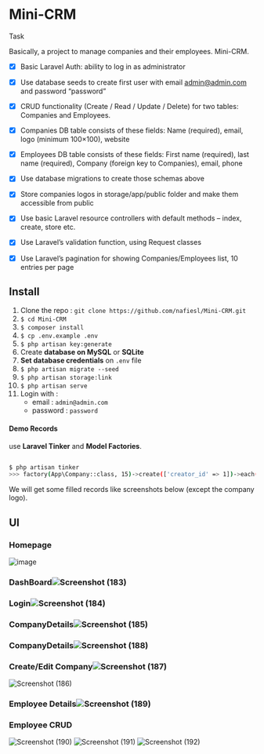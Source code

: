# Mini-CRM
Task

Basically, a project to manage companies and their employees. Mini-CRM. 

* [x] Basic Laravel Auth: ability to log in as administrator
* [x] Use database seeds to create first user with email admin@admin.com and password “password”
* [x] CRUD functionality (Create / Read / Update / Delete) for two tables: Companies and Employees.
* [x] Companies DB table consists of these fields: Name (required), email, logo (minimum 100×100), website
* [x] Employees DB table consists of these fields: First name (required), last name (required), Company (foreign key to Companies), email, phone
* [x] Use database migrations to create those schemas above
* [x] Store companies logos in storage/app/public folder and make them accessible from public
* [x] Use basic Laravel resource controllers with default methods – index, create, store etc.
* [x] Use Laravel’s validation function, using Request classes
* [x] Use Laravel’s pagination for showing Companies/Employees list, 10 entries per page



## Install

1. Clone the repo : `git clone https://github.com/nafiesl/Mini-CRM.git`
2. `$ cd Mini-CRM`
3. `$ composer install`
4. `$ cp .env.example .env`
5. `$ php artisan key:generate`
6. Create **database on MySQL** or **SQLite**
7. **Set database credentials** on `.env` file
8. `$ php artisan migrate --seed`
9. `$ php artisan storage:link`
10. `$ php artisan serve`
11. Login with :
    - email : `admin@admin.com`
    - password : `password`

#### Demo Records

 use **Laravel Tinker** and **Model Factories**.

```bash

$ php artisan tinker
>>> factory(App\Company::class, 15)->create(['creator_id' => 1])->each(function ($u) { $u->employees()->saveMany(factory(App\Employee::class, rand(5, 12))->make(['company_id' => $u->id])); });
```

We will get some filled records like screenshots below (except the company logo).

## UI

### Homepage
![image](https://user-images.githubusercontent.com/63161743/146982852-19c21b57-0eee-4bb2-8c36-391074782f94.png)
### DashBoard![Screenshot (183)](https://user-images.githubusercontent.com/63161743/146982917-789d53a3-be6d-44cf-acd5-d9c5b2418334.png)
### Login![Screenshot (184)](https://user-images.githubusercontent.com/63161743/146983051-46451209-2864-4d96-8130-af5afca797f3.png)
### CompanyDetails![Screenshot (185)](https://user-images.githubusercontent.com/63161743/146983090-9c01ccea-a0f3-48fa-b3ff-278294668e1c.png)
### CompanyDetails![Screenshot (188)](https://user-images.githubusercontent.com/63161743/146983220-311c8be1-7376-4717-b817-bddebc739b56.png)
### Create/Edit Company![Screenshot (187)](https://user-images.githubusercontent.com/63161743/146983148-04e51806-a4a7-4ba7-8e9e-84bdcb331227.png)
![Screenshot (186)](https://user-images.githubusercontent.com/63161743/146983168-379ca110-7906-4637-9334-3ec8eac10160.png)
### Employee Details![Screenshot (189)](https://user-images.githubusercontent.com/63161743/146983294-9d043208-1ab7-423e-bc6c-e5331c0530dd.png)
### Employee CRUD
![Screenshot (190)](https://user-images.githubusercontent.com/63161743/146983333-5220d8a2-6677-4990-8c8d-de359aecae70.png)
![Screenshot (191)](https://user-images.githubusercontent.com/63161743/146983343-6b081800-f9bc-40ca-8d5f-dc946da41b7f.png)
![Screenshot (192)](https://user-images.githubusercontent.com/63161743/146983355-5ee5f166-62bd-4e89-a347-8d8411048509.png)


